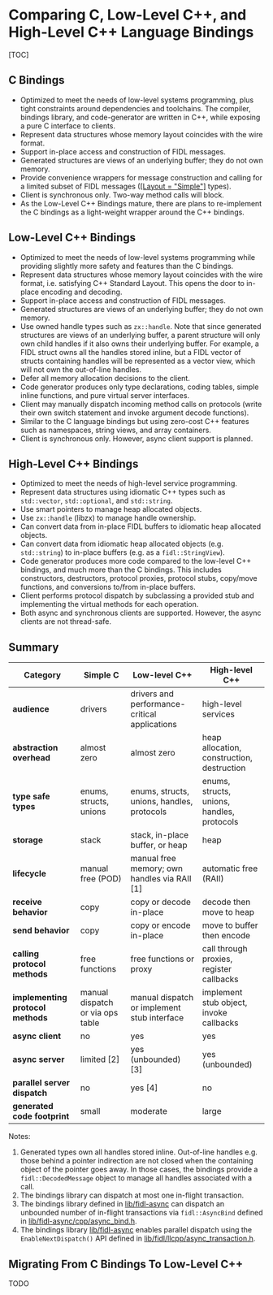 
# Comparing C, Low-Level C++, and High-Level C++ Language Bindings

[TOC]

## C Bindings

*   Optimized to meet the needs of low-level systems programming, plus tight
    constraints around dependencies and toolchains. The compiler, bindings
    library, and code-generator are written in C++, while exposing a pure C
    interface to clients.
*   Represent data structures whose memory layout coincides with the wire
    format.
*   Support in-place access and construction of FIDL messages.
*   Generated structures are views of an underlying buffer; they do not own
    memory.
*   Provide convenience wrappers for message construction and calling for
    a limited subset of FIDL messages
    ([[Layout = "Simple"]][layout-attribute] types).
*   Client is synchronous only. Two-way method calls will block.
*   As the Low-Level C++ Bindings mature, there are plans to re-implement
    the C bindings as a light-weight wrapper around the C++ bindings.

## Low-Level C++ Bindings

*   Optimized to meet the needs of low-level systems programming while providing
    slightly more safety and features than the C bindings.
*   Represent data structures whose memory layout coincides with the wire
    format, i.e. satisfying C++ Standard Layout. This opens the door to
    in-place encoding and decoding.
*   Support in-place access and construction of FIDL messages.
*   Generated structures are views of an underlying buffer; they do not own
    memory.
*   Use owned handle types such as `zx::handle`. Note that since generated
    structures are views of an underlying buffer, a parent structure will only
    own child handles if it also owns their underlying buffer. For example, a
    FIDL struct owns all the handles stored inline, but a FIDL vector of structs
    containing handles will be represented as a vector view, which will not own
    the out-of-line handles.
*   Defer all memory allocation decisions to the client.
*   Code generator produces only type declarations, coding tables, simple
    inline functions, and pure virtual server interfaces.
*   Client may manually dispatch incoming method calls on protocols
    (write their own switch statement and invoke argument decode functions).
*   Similar to the C language bindings but using zero-cost C++ features
    such as namespaces, string views, and array containers.
*   Client is synchronous only. However, async client support is planned.

## High-Level C++ Bindings

*   Optimized to meet the needs of high-level service programming.
*   Represent data structures using idiomatic C++ types such as `std::vector`,
    `std::optional`, and `std::string`.
*   Use smart pointers to manage heap allocated objects.
*   Use `zx::handle` (libzx) to manage handle ownership.
*   Can convert data from in-place FIDL buffers to idiomatic heap allocated
    objects.
*   Can convert data from idiomatic heap allocated objects
    (e.g. `std::string`) to in-place buffers (e.g. as a `fidl::StringView`).
*   Code generator produces more code compared to the low-level C++ bindings,
    and much more than the C bindings. This includes constructors, destructors,
    protocol proxies, protocol stubs, copy/move functions, and
    conversions to/from in-place buffers.
*   Client performs protocol dispatch by subclassing a provided stub and
    implementing the virtual methods for each operation.
*   Both async and synchronous clients are supported. However, the async clients
    are not thread-safe.

## Summary

Category                           | Simple C                          | Low-level C++                                 | High-level C++
-----------------------------------|-----------------------------------|-----------------------------------------------|--------------------
**audience**                       | drivers                           | drivers and performance-critical applications | high-level services
**abstraction overhead**           | almost zero                       | almost zero                                   | heap allocation, construction, destruction
**type safe types**                | enums, structs, unions            | enums, structs, unions, handles, protocols    | enums, structs, unions, handles, protocols
**storage**                        | stack                             | stack, in-place buffer, or heap               | heap
**lifecycle**                      | manual free (POD)                 | manual free memory; own handles via RAII [1]  | automatic free (RAII)
**receive behavior**               | copy                              | copy or decode in-place                       | decode then move to heap
**send behavior**                  | copy                              | copy or encode in-place                       | move to buffer then encode
**calling protocol methods**       | free functions                    | free functions or proxy                       | call through proxies, register callbacks
**implementing protocol methods**  | manual dispatch or via ops table  | manual dispatch or implement stub interface   | implement stub object, invoke callbacks
**async client**                   | no                                | yes                                           | yes
**async server**                   | limited [2]                       | yes (unbounded) [3]                           | yes (unbounded)
**parallel server dispatch**       | no                                | yes [4]                                       | no
**generated code footprint**       | small                             | moderate                                      | large

Notes:

1. Generated types own all handles stored inline. Out-of-line handles e.g. those
   behind a pointer indirection are not closed when the containing object of the
   pointer goes away. In those cases, the bindings provide a
   `fidl::DecodedMessage` object to manage all handles associated with a call.
2. The bindings library can dispatch at most one in-flight transaction.
3. The bindings library defined in [lib/fidl-async](/zircon/system/ulib/fidl-async) can dispatch an unbounded number of in-flight transactions via `fidl::AsyncBind` defined in [lib/fidl-async/cpp/async_bind.h](/zircon/system/ulib/fidl-async/include/lib/fidl-async/cpp/async_bind.h).
4. The bindings library [lib/fidl-async](/zircon/system/ulib/fidl-async) enables
parallel dispatch using the `EnableNextDispatch()` API defined in
[lib/fidl/llcpp/async_transaction.h](/zircon/system/ulib/fidl/include/lib/fidl/llcpp/async_transaction.h).

## Migrating From C Bindings To Low-Level C++

TODO

<!-- xrefs -->
[layout-attribute]: /docs/reference/fidl/language/attributes.md#layout
